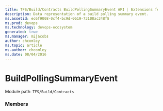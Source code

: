 ```yaml
---
title: TFS/Build/Contracts BuildPollingSummaryEvent API | Extensions for Azure DevOps Services
description: Data representation of a build polling summary event.
ms.assetid: ec6f9008-0cf4-bc9d-0619-73100ac348f8
ms.prod: devops
ms.technology: devops-ecosystem
generated: true
ms.manager: mijacobs
author: chcomley
ms.topic: article
ms.author: chcomley
ms.date: 08/04/2016
---
```


# BuildPollingSummaryEvent

Module path: `TFS/Build/Contracts`


### Members

